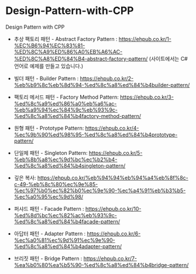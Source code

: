 # Design-Pattern-with-CPP
Design Pattern with CPP
- 추상 팩토리 패턴 - Abstract Factory Pattern : https://ehpub.co.kr/1-%EC%B6%94%EC%83%81-%ED%8C%A9%ED%86%A0%EB%A6%AC-%ED%8C%A8%ED%84%B4-abstract-factory-pattern/
  (사이트에서는 C# 언어로 예제를 만들고 있습니다.)
  
- 빌더 패턴 - Builder Pattern : https://ehpub.co.kr/2-%eb%b9%8c%eb%8d%94-%ed%8c%a8%ed%84%b4builder-pattern/

- 팩토리 메서드 패턴 - Factory Method Pattern: https://ehpub.co.kr/3-%ed%8c%a9%ed%86%a0%eb%a6%ac-%eb%a9%94%ec%84%9c%eb%93%9c-%ed%8c%a8%ed%84%b4factory-method-pattern/

- 원형 패턴 - Prototype Pattern: https://ehpub.co.kr/4-%ec%9b%90%ed%98%95-%ed%8c%a8%ed%84%b4prototype-pattern/

- 단일체 패턴 - Singleton Pattern: https://ehpub.co.kr/5-%eb%8b%a8%ec%9d%bc%ec%b2%b4-%ed%8c%a8%ed%84%b4singleton-pattern/

- 깊은 복사: https://ehpub.co.kr/%eb%94%94%eb%94%a4%eb%8f%8c-c-49-%eb%8c%80%ec%9e%85-%ec%97%b0%ec%82%b0%ec%9e%90-%ec%a4%91%eb%b3%b5-%ec%a0%95%ec%9d%98/

- 퍼샤드 패턴 - Facade Pattern : https://ehpub.co.kr/10-%ed%8d%bc%ec%82%ac%eb%93%9c-%ed%8c%a8%ed%84%b4facade-pattern/

- 아답터 패턴 - Adapter Pattern : https://ehpub.co.kr/6-%ec%a0%81%ec%9d%91%ec%9e%90-%ed%8c%a8%ed%84%b4adapter-pattern/

- 브리짓 패턴 - Bridge Pattern : https://ehpub.co.kr/7-%ea%b0%80%ea%b5%90-%ed%8c%a8%ed%84%b4bridge-pattern/
